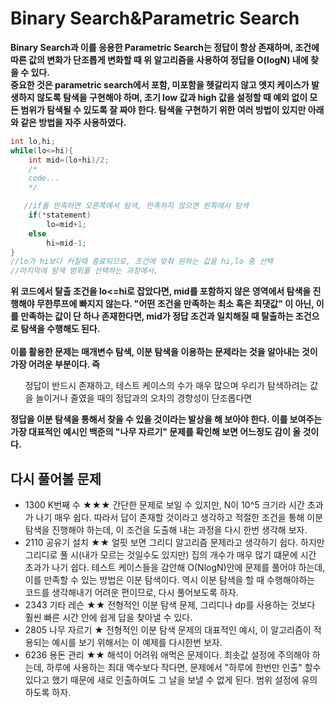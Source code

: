 # Binary Search&Parametric Search

**Binary Search과 이를 응용한 Parametric Search는 정답이 항상 존재하며, 조건에 따른 값의 변화가 단조롭게 변화할 때 위 알고리즘을 사용하여 정답을 O(logN) 내에 찾을 수 있다.<br/>중요한 것은 parametric search에서 포함, 미포함을 헷갈리지 않고 엣지 케이스가 발생하지 않도록 탐색을 구현해야 하며, 초기 low 값과 high 값을 설정할 때 예외 없이 모든 범위가 탐색될 수 있도록 잘 짜야 한다. 탐색을 구현하기 위한 여러 방법이 있지만 아래와 같은 방법을 자주 사용하였다.**
```cpp
int lo,hi;
while(lo<=hi){
    int mid=(lo+hi)/2;
    /*
    code...
    */

   //if를 만족하면 오른쪽에서 탐색, 만족하지 않으면 왼쪽에서 탐색
    if(*statement)
        lo=mid+1;
    else
        hi=mid-1;   
}
//lo가 hi보다 커질때 종료되므로, 조건에 맞춰 원하는 값을 hi,lo 중 선택
//마지막에 탐색 범위를 선택하는 과정에서,
```
**위 코드에서 탈출 조건을 lo<=hi로 잡았다면, mid를 포함하지 않은 영역에서 탐색을 진행해야 무한루프에 빠지지 않는다. "어떤 조건을 만족하는 최소 혹은 최댓값" 이 아닌, 이를 만족하는 값이 단 하나 존재한다면, mid가 정답 조건과 일치해질 때 탈출하는 조건으로 탐색을 수행해도 된다.<br/><br/>이를 활용한 문제는 매개변수 탐색, 이분 탐색을 이용하는 문제라는 것을 알아내는 것이 가장 어려운 부분이다. 즉**<br/>
<ul>정답이 반드시 존재하고, 테스트 케이스의 수가 매우 많으며 우리가 탐색하려는 값을 늘이거나 줄였을 때의 정답과의 오차의 경향성이 단조롭다면</ul>

**정답을 이분 탐색을 통해서 찾을 수 있을 것이라는 발상을 해 보아야 한다. 이를 보여주는 가장 대표적인 예시인 백준의 "나무 자르기" 문제를 확인해 보면 어느정도 감이 올 것이다.**

## 다시 풀어볼 문제

- 1300 K번째 수 ★★★ 간단한 문제로 보일 수 있지만, N이 10^5 크기라 시간 초과가 나기 매우 쉽다. 따라서 답이 존재할 것이라고 생각하고 적절한 조건을 통해 이분 탐색을 진행해야 하는데, 이 조건을 도출해 내는 과정을 다시 한번 생각해 보자.
- 2110 공유기 설치 ★★ 얼핏 보면 그리디 알고리즘 문제라고 생각하기 쉽다. 하지만 그리디로 풀 시(내가 모르는 것일수도 있지만) 집의 개수가 매우 많기 떄문에 시간 초과가 나기 쉽다. 테스트 케이스들을 감안해 O(NlogN)안에 문제를 풀어야 하는데, 이를 만족할 수 있는 방법은 이분 탐색이다. 역시 이분 탐색을 할 때 수행해야하는 코드를 생각해내기 어려운 편이므로, 다시 풀어보도록 하자.
- 2343 기타 레슨 ★★ 전형적인 이분 탐색 문제, 그리디나 dp를 사용하는 것보다 훨씬 빠른 시간 안에 쉽게 답을 찾아낼 수 있다.
- 2805 나무 자르기 ★ 전형적인 이분 탐색 문제의 대표적인 예시, 이 알고리즘이 적용되는 예시를 보기 위해서는 이 예제를 다시한번 보자.
- 6236 용돈 관리 ★★ 해석이 어려워 애먹은 문제이다. 최솟값 설정에 주의해야 하는데, 하루에 사용하는 최대 액수보다 작다면, 문제에서 "하루에 한번만 인출" 할수 있다고 했기 때문에 새로 인출하여도 그 날을 보낼 수 없게 된다. 범위 설정에 유의하도록 하자.